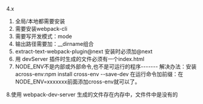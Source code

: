 4.x 
1.  全局/本地都需要安装
2. 需要安装webpack-cli
3. 需要写开发模式：mode
4. 输出路径需要加：__dirname组合
5. extract-text-webpack-plugin@next  安装时必须加@next
6. 用 devServer 插件时生成的文件必须有一个index.html
7. NODE_ENV不是内部或外部命令,也不是可运行的程序-------
    解决办法：安装across-env:npm install cross-env --save-dev
    在运行命令加前缀：在NODE_ENV=xxxxxxx前面添加cross-env就可以了。 

8.使用 webpack-dev-server 生成的文件存在内存中，文件件中是没有的